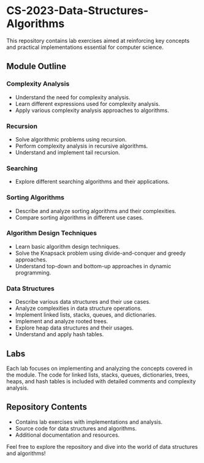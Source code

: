 # CS-2023-Data-Structures-Algorithms

This repository contains lab exercises aimed at reinforcing key concepts and practical implementations essential for computer science.

## Module Outline

### Complexity Analysis

- Understand the need for complexity analysis.
- Learn different expressions used for complexity analysis.
- Apply various complexity analysis approaches to algorithms.

### Recursion

- Solve algorithmic problems using recursion.
- Perform complexity analysis in recursive algorithms.
- Understand and implement tail recursion.

### Searching

- Explore different searching algorithms and their applications.

### Sorting Algorithms

- Describe and analyze sorting algorithms and their complexities.
- Compare sorting algorithms in different use cases.

### Algorithm Design Techniques

- Learn basic algorithm design techniques.
- Solve the Knapsack problem using divide-and-conquer and greedy approaches.
- Understand top-down and bottom-up approaches in dynamic programming.

### Data Structures

- Describe various data structures and their use cases.
- Analyze complexities in data structure operations.
- Implement linked lists, stacks, queues, and dictionaries.
- Implement and analyze rooted trees.
- Explore heap data structures and their usages.
- Understand and apply hash tables.

## Labs

Each lab focuses on implementing and analyzing the concepts covered in the module. The code for linked lists, stacks, queues, dictionaries, trees, heaps, and hash tables is included with detailed comments and complexity analysis.

## Repository Contents

- Contains lab exercises with implementations and analysis.
- Source code for data structures and algorithms.
- Additional documentation and resources.

Feel free to explore the repository and dive into the world of data structures and algorithms!

